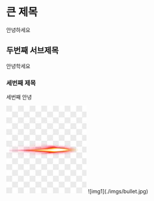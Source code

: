 # 큰 제목
안녕하세요

## 두번째 서브제목
안녕학세요

### 세번째 제목
세번째 안녕

<img src="./imgs/bullet.jpg">
![img1](./imgs/bullet.jpg)
